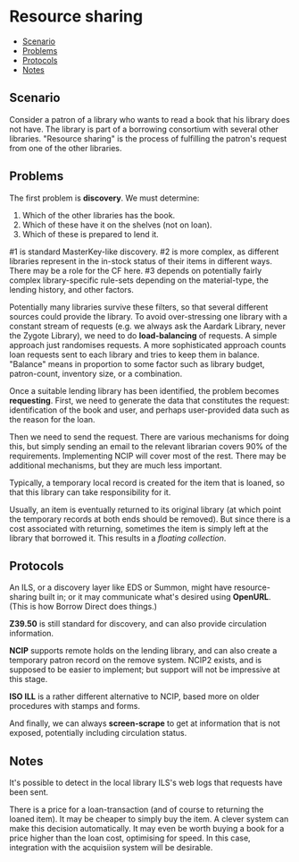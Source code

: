 # Resource sharing

<!-- md2toc -l 2 resource-sharing.md -->
* [Scenario](#scenario)
* [Problems](#problems)
* [Protocols](#protocols)
* [Notes](#notes)

## Scenario

Consider a patron of a library who wants to read a book that his library does not have. The library is part of a borrowing consortium with several other libraries. "Resource sharing" is the process of fulfilling the patron's request from one of the other libraries.

## Problems

The first problem is **discovery**. We must determine:

1. Which of the other libraries has the book.
2. Which of these have it on the shelves (not on loan).
3. Which of these is prepared to lend it.

#1 is standard MasterKey-like discovery. #2 is more complex, as different libraries represent in the in-stock status of their items in different ways. There may be a role for the CF here. #3 depends on potentially fairly complex library-specific rule-sets depending on the material-type, the lending history, and other factors.

Potentially many libraries survive these filters, so that several different sources could provide the library. To avoid over-stressing one library with a constant stream of requests (e.g. we always ask the Aardark Library, never the Zygote Library), we need to do **load-balancing** of requests. A simple approach just randomises requests. A more sophisticated approach counts loan requests sent to each library and tries to keep them in balance. "Balance" means in proportion to some factor such as library budget, patron-count, inventory size, or a combination.

Once a suitable lending library has been identified, the problem becomes **requesting**. First, we need to generate the data that constitutes the request: identification of the book and user, and perhaps user-provided data such as the reason for the loan.

Then we need to send the request. There are various mechanisms for doing this, but simply sending an email to the relevant librarian covers 90% of the requirements. Implementing NCIP will cover most of the rest. There may be additional mechanisms, but they are much less important.

Typically, a temporary local record is created for the item that is loaned, so that this library can take responsibility for it.

Usually, an item is eventually returned to its original library (at which point the temporary records at both ends should be removed). But since there is a cost associated with returning, sometimes the item is simply left at the library that borrowed it. This results in a _floating collection_.

## Protocols

An ILS, or a discovery layer like EDS or Summon, might have resource-sharing built in; or it may communicate what's desired using **OpenURL**. (This is how Borrow Direct does things.)

**Z39.50** is still standard for discovery, and can also provide circulation information.

**NCIP** supports remote holds on the lending library, and can also create a temporary patron record on the remove system. NCIP2 exists, and is supposed to be easier to implement; but support will not be impressive at this stage.

**ISO ILL** is a rather different alternative to NCIP, based more on older procedures with stamps and forms.

And finally, we can always **screen-scrape** to get at information that is not exposed, potentially including circulation status.

## Notes

It's possible to detect in the local library ILS's web logs that requests have been sent.

There is a price for a loan-transaction (and of course to returning the loaned item). It may be cheaper to simply buy the item. A clever system can make this decision automatically. It may even be worth buying a book for a price higher than the loan cost, optimising for speed. In this case, integration with the acquisiion system will be desirable.

